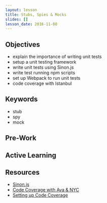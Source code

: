 ```yaml
---
layout: lesson
title: Stubs, Spies & Mocks
slides: []
lesson_date: 2016-11-08
---
```


## Objectives

- explain the importance of writing unit tests
- setup a unit testing framework
- write unit tests using Sinon.js
- write test running npm scripts
- set up Webpack to run unit tests
- code coverage with Istanbul

## Keywords
- stub
- spy
- mock


## Pre-Work


## Active Learning

## Resources
- [Sinon.js](http://sinonjs.org/)
- [Code Coverage with Ava & NYC](https://github.com/avajs/ava/blob/master/docs/recipes/code-coverage.md)
- [Setting up Code Coverage](https://blog.engineyard.com/2015/measuring-clientside-javascript-test-coverage-with-istanbul)

